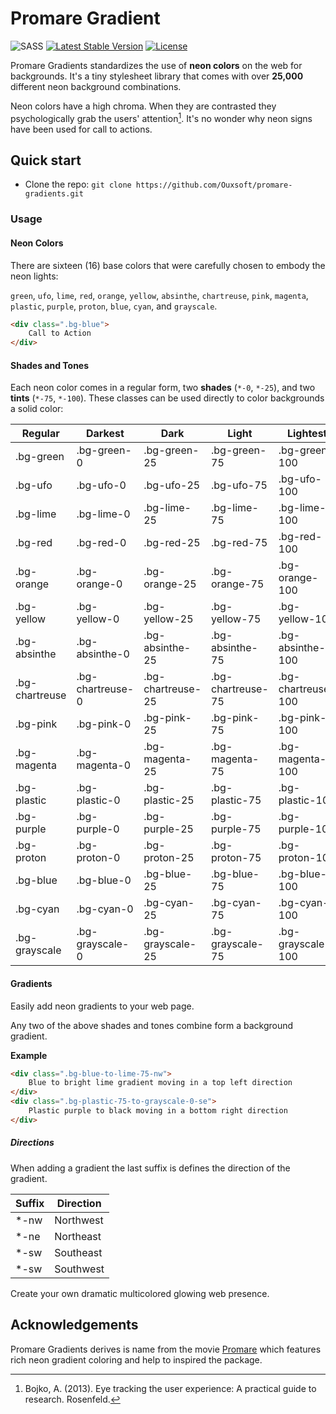 # Promare Gradient
![SASS](https://img.shields.io/badge/-Sass-CC6699?style=flat-square&logo=sass&logoColor=white)
[![Latest Stable Version](https://img.shields.io/packagist/v/Ouxsoft/promare-gradients.svg)](https://packagist.org/packages/Ouxsoft/promare-gradients)
[![License](https://img.shields.io/badge/License-Apache_2.0-blue.svg)](https://opensource.org/licenses/Apache-2.0)

Promare Gradients standardizes the use of **neon colors** on the web for backgrounds. 
It's a tiny stylesheet library that comes with over **25,000** different neon background combinations.

Neon colors have a high chroma. When they are contrasted they psychologically grab the users' attention[^1].
It's no wonder why neon signs have been used for call to actions.

## Quick start
*  Clone the repo: `git clone https://github.com/Ouxsoft/promare-gradients.git`

### Usage

#### Neon Colors
There are sixteen (16) base colors that were carefully chosen to embody the neon lights:
 
`green`, `ufo`, `lime`, `red`, `orange`, `yellow`, `absinthe`, `chartreuse`, `pink`,
 `magenta`, `plastic`, `purple`, `proton`, `blue`, `cyan`, and `grayscale`.

```html
<div class=".bg-blue">
    Call to Action
</div>
```
 
#### Shades and Tones
Each neon color comes in a regular form, two **shades** (`*-0`, `*-25`), 
and two **tints** (`*-75`, `*-100`). 
These classes can be used directly to color backgrounds a solid color:

| Regular        | Darkest          | Dark              | Light             | Lightest           |
| ---            | ---              | ---               | ---               | ---                | 
| .bg-green      | .bg-green-0      | .bg-green-25      | .bg-green-75      | .bg-green-100      |
| .bg-ufo        | .bg-ufo-0        | .bg-ufo-25        | .bg-ufo-75        | .bg-ufo-100        |
| .bg-lime       | .bg-lime-0       | .bg-lime-25       | .bg-lime-75       | .bg-lime-100       | 
| .bg-red        | .bg-red-0        | .bg-red-25        | .bg-red-75        | .bg-red-100        |
| .bg-orange     | .bg-orange-0     | .bg-orange-25     | .bg-orange-75     | .bg-orange-100     |
| .bg-yellow     | .bg-yellow-0     | .bg-yellow-25     | .bg-yellow-75     | .bg-yellow-100     |
| .bg-absinthe   | .bg-absinthe-0   | .bg-absinthe-25   | .bg-absinthe-75   | .bg-absinthe-100   | 
| .bg-chartreuse | .bg-chartreuse-0 | .bg-chartreuse-25 | .bg-chartreuse-75 | .bg-chartreuse-100 |
| .bg-pink       | .bg-pink-0       | .bg-pink-25       | .bg-pink-75       | .bg-pink-100       |
| .bg-magenta    | .bg-magenta-0    | .bg-magenta-25    | .bg-magenta-75    | .bg-magenta-100    | 
| .bg-plastic    | .bg-plastic-0    | .bg-plastic-25    | .bg-plastic-75    | .bg-plastic-100    |
| .bg-purple     | .bg-purple-0     | .bg-purple-25     | .bg-purple-75     | .bg-purple-100     | 
| .bg-proton     | .bg-proton-0     | .bg-proton-25     | .bg-proton-75     | .bg-proton-100     | 
| .bg-blue       | .bg-blue-0       | .bg-blue-25       | .bg-blue-75       | .bg-blue-100       | 
| .bg-cyan       | .bg-cyan-0       | .bg-cyan-25       | .bg-cyan-75       | .bg-cyan-100       | 
| .bg-grayscale  | .bg-grayscale-0  | .bg-grayscale-25  | .bg-grayscale-75  | .bg-grayscale-100  | 

#### Gradients
Easily add neon gradients to your web page.

Any two of the above shades and tones combine form a background gradient. 

**Example** 
```html
<div class=".bg-blue-to-lime-75-nw">
    Blue to bright lime gradient moving in a top left direction
</div>
<div class=".bg-plastic-75-to-grayscale-0-se">
    Plastic purple to black moving in a bottom right direction
</div>
```

##### Directions
When adding a gradient the last suffix is defines the direction of the gradient.

| Suffix | Direction | 
| ---    | ---       |
| *-nw   | Northwest |
| *-ne   | Northeast |
| *-sw   | Southeast |
| *-sw   | Southwest |

Create your own dramatic multicolored glowing web presence.

## Acknowledgements
Promare Gradients derives is name from the movie [Promare](https://en.wikipedia.org/wiki/Promare) which features rich 
neon gradient coloring and help to inspired the package.


[^1]: Bojko, A. (2013). Eye tracking the user experience: A practical guide to research. Rosenfeld. 